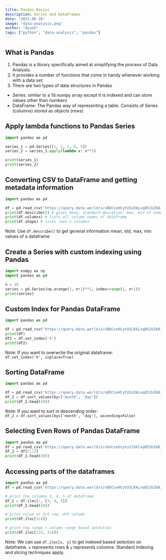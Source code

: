 ```yaml
---
title: Pandas Basics
description: Series and DataFrames
date: "2021-06-16"
image: "data-analysis.png"
author: "Ayush"
tags: ["python", "data-analysis", "pandas"]
---
```


## What is Pandas
1. Pandas is a library specifically aimed at simplifying the process of Data Analysis.
1. It provides a number of functions that come in handy whenever working with a data set.
1. There are two types of data structures in Pandas
  - Series: similar to a 1d numpy array except it is indexed and can store values other than numbers
  - DataFrame: The Pandas way of representing a table. Consists of Series (columns) stored as objects (rows)

## Apply lambda functions to Pandas Series
```py heading="Using Pandas apply method on Series object"
import pandas as pd

series_1 = pd.Series([1, 2, 3, 4, 5])
series_2 = series_1.apply(lambda x: x**2)

print(series_1)
print(series_2)
```

## Converting CSV to DataFrame and getting metadata information

```py heading="Creating and Describing dataframe from CSV using Pandas"
import pandas as pd

df = pd.read_csv('https://query.data.world/s/vBDCsoHCytUSLKkLvq851k2b8JOCkF')
print(df.describe()) # gives mean, standard deviation, max, min of numeric values
print(df.columns) # lists all column names of dataframe
print(df.shape) # lists rows x columns
```

Note: Use `df.describe()` to get general information mean, std, max, min values of a dataframe

## Create a Series with custom indexing using Pandas
```py heading="pd.Series using custom indexing"
import numpy as np
import pandas as pd

n = 10
series = pd.Series(np.arange(1, n+1)**2, index=range(1, n+1))
print(series)
```

## Custom Index for Pandas DataFrame
```py heading="Change index of Pandas DataFrame"
import pandas as pd

df = pd.read_csv('https://query.data.world/s/vBDCsoHCytUSLKkLvq851k2b8JOCkF')
print(df)
df2 = df.set_index('X')
print(df2)
```
Note: If you want to overwrite the original dataframe:  
```df.set_index('X', inplace=True)```

## Sorting DataFrame 
```py heading="Sorting Pandas DataFrame based on Month and Day"
import pandas as pd

df = pd.read_csv('https://query.data.world/s/vBDCsoHCytUSLKkLvq851k2b8JOCkF')
df_2 = df.sort_values(by=['month', 'day'])
print(df_2.head(20))
```
Note: If you want to sort in descending order:  
```df_2 = df.sort_values(by=['month', 'day'], ascending=False)```

## Selecting Even Rows of Pandas DataFrame
```py heading='Selecting Even Rows of pd.DataFrame excluding the 0th row'
import pandas as pd
df = pd.read_csv('https://query.data.world/s/vbdcsohcytuslkklvq851k2b8jockf')
df_2 = df[2::2]
print(df_2.head(20))
```

## Accessing parts of the dataframes
```py heading="Access DataFrame via Positions (Index)"
import pandas as pd
df = pd.read_csv('https://query.data.world/s/vBDCsoHCytUSLKkLvq851k2b8JOCkF')

# print the columns 3, 4, 5 of dataframe
df_2 = df.iloc[:, [3, 4, 5]]
print(df_2.head(20))

# print value at 3rd row, 4th column
print(df.iloc[3:4])

# print row range + column range based selection
print(df.iloc[2:5, 3:6])
```
Note: We can use `df.iloc[x, y]` to get indexed based selection on dataframe. `x` represents rows & `y` represents columns. Standard indexing and slicing techniques apply.
